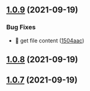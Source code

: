 ## [1.0.9](https://github.com/wow-actions/needs-more-info/compare/v1.0.8...v1.0.9) (2021-09-19)


### Bug Fixes

* 🐛 get file content ([1504aac](https://github.com/wow-actions/needs-more-info/commit/1504aac14c4af19f3e4f2e17369893da1db1c98b))

## [1.0.8](https://github.com/wow-actions/needs-more-info/compare/v1.0.7...v1.0.8) (2021-09-19)

## [1.0.7](https://github.com/wow-actions/needs-more-info/compare/v1.0.6...v1.0.7) (2021-09-19)
